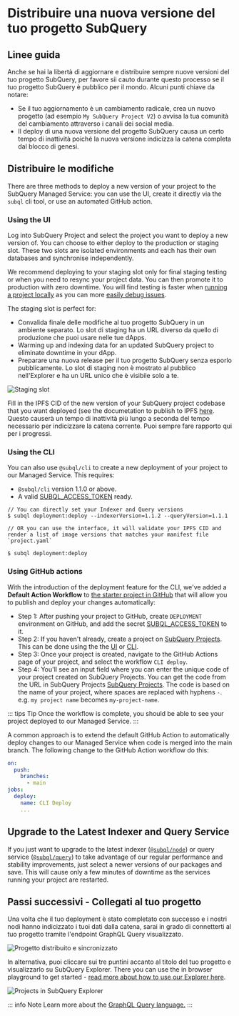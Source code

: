 # Distribuire una nuova versione del tuo progetto SubQuery

## Linee guida

Anche se hai la libertà di aggiornare e distribuire sempre nuove versioni del tuo progetto SubQuery, per favore sii cauto durante questo processo se il tuo progetto SubQuery è pubblico per il mondo. Alcuni punti chiave da notare:

- Se il tuo aggiornamento è un cambiamento radicale, crea un nuovo progetto (ad esempio `My SubQuery Project V2`) o avvisa la tua comunità del cambiamento attraverso i canali dei social media.
- Il deploy di una nuova versione del progetto SubQuery causa un certo tempo di inattività poiché la nuova versione indicizza la catena completa dal blocco di genesi.

## Distribuire le modifiche

There are three methods to deploy a new version of your project to the SubQuery Managed Service: you can use the UI, create it directly via the `subql` cli tool, or use an automated GitHub action.

### Using the UI

Log into SubQuery Project and select the project you want to deploy a new version of. You can choose to either deploy to the production or staging slot. These two slots are isolated environments and each has their own databases and synchronise independently.

We recommend deploying to your staging slot only for final staging testing or when you need to resync your project data. You can then promote it to production with zero downtime. You will find testing is faster when [running a project locally](../run_publish/run.md) as you can more [easily debug issues](../academy/tutorials_examples/debug-projects.md).

The staging slot is perfect for:

- Convalida finale delle modifiche al tuo progetto SubQuery in un ambiente separato. Lo slot di staging ha un URL diverso da quello di produzione che puoi usare nelle tue dApps.
- Warming up and indexing data for an updated SubQuery project to eliminate downtime in your dApp.
- Preparare una nuova release per il tuo progetto SubQuery senza esporlo pubblicamente. Lo slot di staging non è mostrato al pubblico nell'Explorer e ha un URL unico che è visibile solo a te.

![Staging slot](/assets/img/staging_slot.png)

Fill in the IPFS CID of the new version of your SubQuery project codebase that you want deployed (see the documetation to publish to IPFS [here](./publish.md). Questo causerà un tempo di inattività più lungo a seconda del tempo necessario per indicizzare la catena corrente. Puoi sempre fare rapporto qui per i progressi.

### Using the CLI

You can also use `@subql/cli` to create a new deployment of your project to our Managed Service. This requires:

- `@subql/cli` version 1.1.0 or above.
- A valid [SUBQL_ACCESS_TOKEN](../run_publish/ipfs.md#prepare-your-subql-access-token) ready.

```shell
// You can directly set your Indexer and Query versions
$ subql deployment:deploy --indexerVersion=1.1.2 --queryVersion=1.1.1

// OR you can use the interface, it will validate your IPFS CID and render a list of image versions that matches your manifest file `project.yaml`

$ subql deployment:deploy
```

### Using GitHub actions

With the introduction of the deployment feature for the CLI, we've added a **Default Action Workflow** to [the starter project in GitHub](https://github.com/subquery/subql-starter/blob/main/Polkadot/Polkadot-starter/.github/workflows/cli-deploy.yml) that will allow you to publish and deploy your changes automatically:

- Step 1: After pushing your project to GitHub, create `DEPLOYMENT` environment on GitHub, and add the secret [SUBQL_ACCESS_TOKEN](../run_publish/ipfs.md#prepare-your-subql-access-token) to it.
- Step 2: If you haven't already, create a project on [SubQuery Projects](https://project.subquery.network). This can be done using the the [UI](#using-the-ui) or [CLI](#using-the-cli).
- Step 3: Once your project is created, navigate to the GitHub Actions page of your project, and select the workflow `CLI deploy`.
- Step 4: You'll see an input field where you can enter the unique code of your project created on SubQuery Projects. You can get the code from the URL in SubQuery Projects [SubQuery Projects](https://project.subquery.network). The code is based on the name of your project, where spaces are replaced with hyphens `-`. e.g. `my project name` becomes `my-project-name`.

::: tips Tip
Once the workflow is complete, you should be able to see your project deployed to our Managed Service.
:::

A common approach is to extend the default GitHub Action to automatically deploy changes to our Managed Service when code is merged into the main branch. The following change to the GitHub Action workflow do this:

```yml
on:
  push:
    branches:
      - main
jobs:
  deploy:
    name: CLI Deploy
    ...
```

## Upgrade to the Latest Indexer and Query Service

If you just want to upgrade to the latest indexer ([`@subql/node`](https://www.npmjs.com/package/@subql/node)) or query service ([`@subql/query`](https://www.npmjs.com/package/@subql/query)) to take advantage of our regular performance and stability improvements, just select a newer versions of our packages and save. This will cause only a few minutes of downtime as the services running your project are restarted.

## Passi successivi - Collegati al tuo progetto

Una volta che il tuo deployment è stato completato con successo e i nostri nodi hanno indicizzato i tuoi dati dalla catena, sarai in grado di connetterti al tuo progetto tramite l'endpoint GraphQL Query visualizzato.

![Progetto distribuito e sincronizzato](/assets/img/projects_deploy_sync.png)

In alternativa, puoi cliccare sui tre puntini accanto al titolo del tuo progetto e visualizzarlo su SubQuery Explorer. There you can use the in browser playground to get started - [read more about how to use our Explorer here](../run_publish/query.md).

![Projects in SubQuery Explorer](/assets/img/projects_explorer.png)

::: info Note Learn more about the [GraphQL Query language.](./graphql.md) :::
